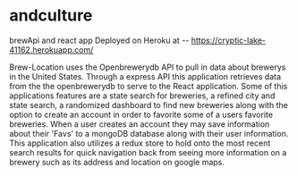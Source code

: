 # andculture
brewApi and react app
Deployed on Heroku at -- https://cryptic-lake-41162.herokuapp.com/

Brew-Location uses the Openbrewerydb API to pull in data about brewerys in the United States. Through a express API this application retrieves 
data from the the openbrewerydb to serve to the React application. Some of this applications features are a state search for breweries, a refined city
and state search, a randomized dashboard to find new breweries along with the option to create an account in order to favorite some of 
a users favorite breweries. When a user creates an account they may save information about their 'Favs' to a mongoDB database along with their user
information. This application also utilizes a redux store to hold onto the most recent search results for quick navigation back from seeing 
more information on a brewery such as its address and location on google maps. 
